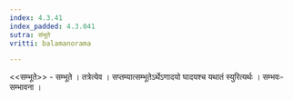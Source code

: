 ```yaml
---
index: 4.3.41
index_padded: 4.3.041
sutra: संभूते
vritti: balamanorama

---
```

<<सम्भूते>> - सम्भूते । तत्रेत्येव । सप्तम्यात्सम्भूतेऽर्थेऽणादयो घादयश्च यथातं स्युरित्यर्थः । सम्भवः-सम्भावना । 